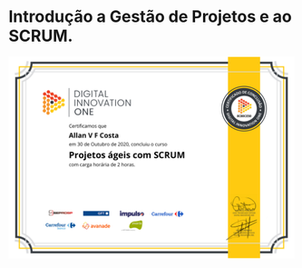 # Introdução a Gestão de Projetos e ao SCRUM.

<img src="certificado/certificadoSCRUM.pdf" align="center">
